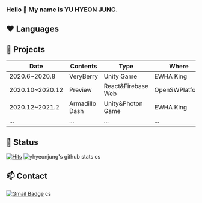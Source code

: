 ### Hello 👋 My name is YU HYEON JUNG.

<!--
**yhyeonjung/yhyeonjung** is a ✨ _special_ ✨ repository because its `README.md` (this file) appears on your GitHub profile.

Here are some ideas to get you started:

- 🔭 I’m currently working on ...
- 🌱 I’m currently learning ...
- 👯 I’m looking to collaborate on ...
- 🤔 I’m looking for help with ...
- 💬 Ask me about ...
- 📫 How to reach me: ...
- 😄 Pronouns: ...
- ⚡ Fun fact: ...
-->

## ❤️ Languages


## 📖 Projects
|Date|Contents|Type|Where|
|----|--------|----|-----|
|2020.6~2020.8|VeryBerry|Unity Game|EWHA King|
|2020.10~2020.12|Preview|React&Firebase Web|OpenSWPlatform|
|2020.12~2021.2|Armadillo Dash|Unity&Photon Game|EWHA King|
|...|...|...|...|

## 📲 Status
[![Hits](https://hits.seeyoufarm.com/api/count/incr/badge.svg?url=https%3A%2F%2Fgithub.com%2Fyhyeonjung&count_bg=%2379C83D&title_bg=%23555555&icon=&icon_color=%23E7E7E7&title=hits&edge_flat=false)](https://hits.seeyoufarm.com)
![yhyeonjung's github stats](https://github-readme-stats.vercel.app/api?username=yhyeonjung&show_icons=true)
cs

## 📫 Contact
[![Gmail Badge](https://img.shields.io/badge/Gmail-d14836?style=flat-square&logo=Gmail&logoColor=white&link=mailto:yhyeonjg@ewhain.net)](mailto:yhyeonjg@ewhain.net)
cs

